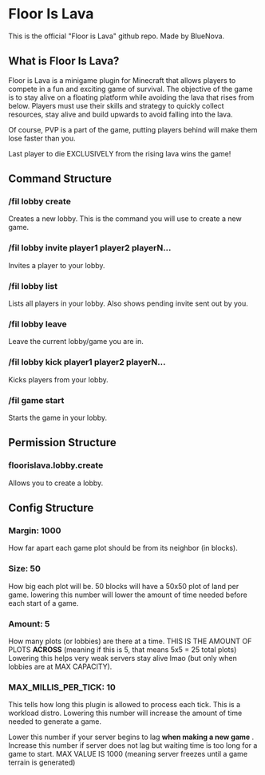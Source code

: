 # **Floor Is Lava**
This is the official "Floor is Lava" github repo. Made by BlueNova.

## What is Floor Is Lava?
Floor is Lava is a minigame plugin for Minecraft that allows players to compete in a fun and exciting game of survival.
The objective of the game is to stay alive on a floating platform while avoiding the lava that rises from below.
Players must use their skills and strategy to quickly collect resources, stay alive and build upwards to avoid falling into the lava.

Of course, PVP is a part of the game, putting players behind will make them lose faster than you.

Last player to die EXCLUSIVELY from the rising lava wins the game!

## Command Structure
### /fil lobby create
Creates a new lobby. This is the command you will use to create a new game.
### /fil lobby invite player1 player2 playerN...
Invites a player to your lobby.
### /fil lobby list
Lists all players in your lobby. Also shows pending invite sent out by you.
### /fil lobby leave
Leave the current lobby/game you are in.
### /fil lobby kick player1 player2 playerN...
Kicks players from your lobby.
### /fil game start
Starts the game in your lobby.

## Permission Structure
### floorislava.lobby.create
Allows you to create a lobby.

## Config Structure

### Margin: 1000
How far apart each game plot should be from its neighbor (in blocks).

### Size: 50
How big each plot will be. 50 blocks will have a 50x50 plot of land per game.
lowering this number will lower the amount of time needed before each start of a game.

### Amount: 5
How many plots (or lobbies) are there at a time.
THIS IS THE AMOUNT OF PLOTS **ACROSS** (meaning if this is 5, that means 5x5 = 25 total plots)
Lowering this helps very weak servers stay alive lmao (but only when lobbies are at MAX CAPACITY).


### MAX_MILLIS_PER_TICK: 10
This tells how long this plugin is allowed to process each tick. This is a workload distro.
Lowering this number will increase the amount of time needed to generate a game.

Lower this number if your server begins to lag **when making a new game** .
Increase this number if server does not lag but waiting time is too long for a game to start.
MAX VALUE IS 1000 (meaning server freezes until a game terrain is generated)

